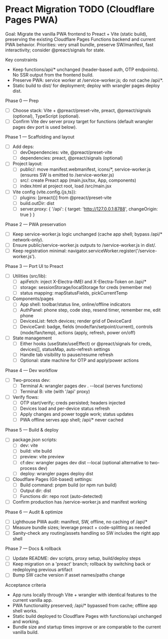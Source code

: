 # Preact Migration TODO (Cloudflare Pages PWA)

Goal: Migrate the vanilla PWA frontend to Preact + Vite (static build), preserving the existing Cloudflare Pages Functions backend and current PWA behavior. Priorities: very small bundle, preserve SW/manifest, fast interactivity; consider @preact/signals for state.

Key constraints
- Keep functions/api/* unchanged (header-based auth, OTP endpoints). No SSR output from the frontend build.
- Preserve PWA: service worker at /service-worker.js; do not cache /api/*.
- Static build to dist/ for deployment; deploy with wrangler pages deploy dist.

Phase 0 — Prep
- [ ] Choose stack: Vite + @preact/preset-vite, preact, @preact/signals (optional), TypeScript (optional).
- [ ] Confirm Vite dev server proxy target for functions (default wrangler pages dev port is used below).

Phase 1 — Scaffolding and layout
- [ ] Add deps:
  - [ ] devDependencies: vite, @preact/preset-vite
  - [ ] dependencies: preact, @preact/signals (optional)
- [ ] Project layout:
  - [ ] public/: move manifest.webmanifest, icons/*, service-worker.js (ensures SW is emitted to /service-worker.js)
  - [ ] src/: create Preact app (main.jsx/tsx, App, components)
  - [ ] index.html at project root, load /src/main.jsx
- [ ] Vite config (vite.config.{js,ts}):
  - [ ] plugins: [preact()] from @preact/preset-vite
  - [ ] build.outDir: dist
  - [ ] server.proxy: { '/api': { target: 'http://127.0.0.1:8788', changeOrigin: true } }

Phase 2 — PWA preservation
- [ ] Keep service-worker.js logic unchanged (cache app shell; bypass /api/* network-only).
- [ ] Ensure public/service-worker.js outputs to /service-worker.js in dist/.
- [ ] Keep registration minimal: navigator.serviceWorker.register('/service-worker.js').

Phase 3 — Port UI to Preact
- [ ] Utilities (src/lib):
  - [ ] apiFetch: inject X-Electra-IMEI and X-Electra-Token on /api/*
  - [ ] storage: sessionStorage/localStorage for creds (remember me)
  - [ ] status mapping: mapStatusFields, pickCurrentTemp
- [ ] Components/pages
  - [ ] App shell: toolbar/status line, online/offline indicators
  - [ ] AuthPanel: phone step, code step, resend timer, remember me, edit phone
  - [ ] DevicesList: fetch devices; render grid of DeviceCard
  - [ ] DeviceCard: badge, fields (mode/fan/setpoint/current), controls (mode/fan/temp), actions (apply, refresh, power on/off)
- [ ] State management
  - [ ] Either hooks (useState/useEffect) or @preact/signals for creds, devices[], statusMap, auto-refresh settings
  - [ ] Handle tab visibility to pause/resume refresh
  - [ ] Optional: state machine for OTP and apply/power actions

Phase 4 — Dev workflow
- [ ] Two-process dev:
  - [ ] Terminal A: wrangler pages dev . --local (serves functions)
  - [ ] Terminal B: vite (with '/api' proxy)
- [ ] Verify flows:
  - [ ] OTP start/verify; creds persisted; headers injected
  - [ ] Devices load and per-device status refresh
  - [ ] Apply changes and power toggle work; status updates
  - [ ] PWA offline serves app shell; /api/* never cached

Phase 5 — Build & deploy
- [ ] package.json scripts:
  - [ ] dev: vite
  - [ ] build: vite build
  - [ ] preview: vite preview
  - [ ] cf:dev: wrangler pages dev dist --local (optional alternative to two-process dev)
  - [ ] deploy: wrangler pages deploy dist
- [ ] Cloudflare Pages (Git-based) settings:
  - [ ] Build command: pnpm build (or npm run build)
  - [ ] Output dir: dist
  - [ ] Functions dir: repo root (auto-detected)
- [ ] Confirm production has /service-worker.js and manifest working

Phase 6 — Audit & optimize
- [ ] Lighthouse PWA audit: manifest, SW, offline, no caching of /api/*
- [ ] Measure bundle sizes; leverage preact + code-splitting as needed
- [ ] Sanity-check any routing/assets handling so SW includes the right app shell

Phase 7 — Docs & rollback
- [ ] Update README: dev scripts, proxy setup, build/deploy steps
- [ ] Keep migration on a 'preact' branch; rollback by switching back or redeploying previous artifact
- [ ] Bump SW cache version if asset names/paths change

Acceptance criteria
- App runs locally through Vite + wrangler with identical features to the current vanilla app.
- PWA functionality preserved; /api/* bypassed from cache; offline app shell works.
- Static build deployed to Cloudflare Pages with functions/api unchanged and working.
- Bundle size and startup times improve or are comparable to the current vanilla build.
